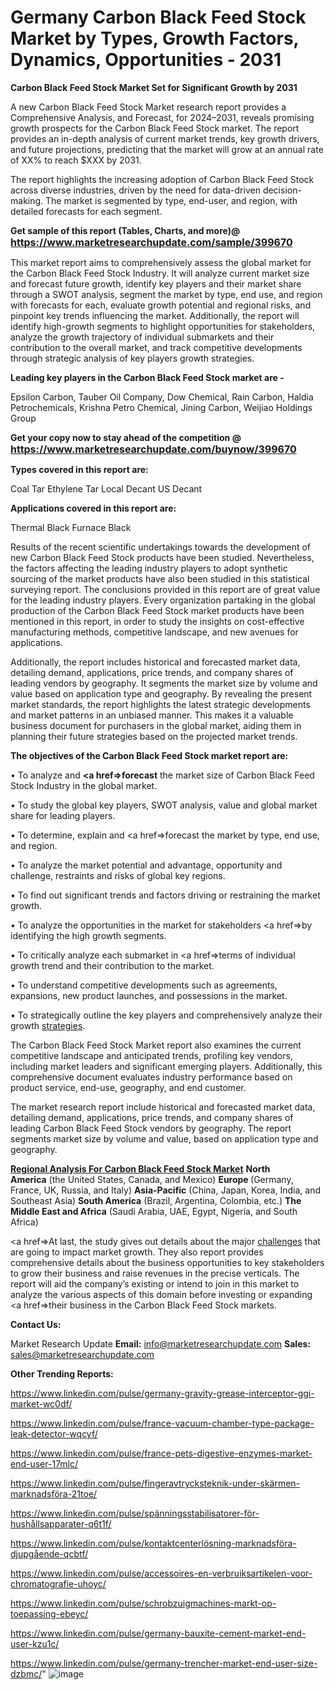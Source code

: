 # Germany Carbon Black Feed Stock Market by Types, Growth Factors, Dynamics, Opportunities - 2031

<strong>Carbon Black Feed Stock Market Set for Significant Growth by 2031</strong>

A new Carbon Black Feed Stock Market research report provides a Comprehensive Analysis, and Forecast, for 2024–2031, reveals promising growth prospects for the Carbon Black Feed Stock market. The report provides an in-depth analysis of current market trends, key growth drivers, and future projections, predicting that the market will grow at an annual rate of XX% to reach $XXX by 2031.

The report highlights the increasing adoption of Carbon Black Feed Stock across diverse industries, driven by the need for data-driven decision-making. The market is segmented by type, end-user, and region, with detailed forecasts for each segment.

<strong>Get sample of this report (Tables, Charts, and more)@ <a href=https://www.marketresearchupdate.com/sample/399670><font size=3 color=#0000ff>https://www.marketresearchupdate.com/sample/399670</font></a></strong>

This market report aims to comprehensively assess the global market for the Carbon Black Feed Stock Industry. It will analyze current market size and forecast future growth, identify key players and their market share through a SWOT analysis, segment the market by type, end use, and region with forecasts for each, evaluate growth potential and regional risks, and pinpoint key trends influencing the market. Additionally, the report will identify high-growth segments to highlight opportunities for stakeholders, analyze the growth trajectory of individual submarkets and their contribution to the overall market, and track competitive developments through strategic analysis of key players growth strategies.

<strong>Leading key players in the Carbon Black Feed Stock market are -</strong>

Epsilon Carbon, Tauber Oil Company, Dow Chemical, Rain Carbon, Haldia Petrochemicals, Krishna Petro Chemical, Jining Carbon, Weijiao Holdings Group

<strong>Get your copy now to stay ahead of the competition @ <a href=https://www.marketresearchupdate.com/buynow/399670><font size=3 color=#0000ff>https://www.marketresearchupdate.com/buynow/399670</font></a></strong>

<strong>Types covered in this report are:</strong>

Coal Tar
Ethylene Tar
Local Decant
US Decant

<strong>Applications covered in this report are:</strong>

Thermal Black
Furnace Black

Results of the recent scientific undertakings towards the development of new Carbon Black Feed Stock products have been studied. Nevertheless, the factors affecting the leading industry players to adopt synthetic sourcing of the market products have also been studied in this statistical surveying report. The conclusions provided in this report are of great value for the leading industry players. Every organization partaking in the global production of the Carbon Black Feed Stock market products have been mentioned in this report, in order to study the insights on cost-effective manufacturing methods, competitive landscape, and new avenues for applications.

Additionally, the report includes historical and forecasted market data, detailing demand, applications, price trends, and company shares of leading vendors by geography. It segments the market size by volume and value based on application type and geography. By revealing the present market standards, the report highlights the latest strategic developments and market patterns in an unbiased manner. This makes it a valuable business document for purchasers in the global market, aiding them in planning their future strategies based on the projected market trends.

<strong>The objectives of the Carbon Black Feed Stock market report are:</strong>

• To analyze and <strong><a href=><strong>forecast</strong></a></strong> the market size of Carbon Black Feed Stock Industry in the global market.

• To study the global key players, SWOT analysis, value and global market share for leading players.

• To determine, explain and <a href=>forecast</a> the market by type, end use, and region.

• To analyze the market potential and advantage, opportunity and challenge, restraints and risks of global key regions.

• To find out significant trends and factors driving or restraining the market growth.

• To analyze the opportunities in the market for stakeholders <a href=>by</a> identifying the high growth segments.

• To critically analyze each submarket in <a href=>terms</a> of individual growth trend and their contribution to the market.

• To understand competitive developments such as agreements, expansions, new product launches, and possessions in the market.

• To strategically outline the key players and comprehensively analyze their growth <a href=ASDF881288>strategies</a>.

The Carbon Black Feed Stock Market report also examines the current competitive landscape and anticipated trends, profiling key vendors, including market leaders and significant emerging players. Additionally, this comprehensive document evaluates industry performance based on product service, end-use, geography, and end customer.

The market research report include historical and forecasted market data, detailing demand, applications, price trends, and company shares of leading Carbon Black Feed Stock vendors by geography. The report segments market size by volume and value, based on application type and geography.

<strong><u><b>Regional Analysis For Carbon Black Feed Stock Market</b></u></strong>
<strong><b>North America</b></strong> (the United States, Canada, and Mexico)
<strong><b>Europe </b></strong>(Germany, France, UK, Russia, and Italy)
<strong><b>Asia-Pacific</b></strong> (China, Japan, Korea, India, and Southeast Asia)
<strong><b>South America</b></strong> (Brazil, Argentina, Colombia, etc.)
<strong><b>The Middle East and Africa</b></strong> (Saudi Arabia, UAE, Egypt, Nigeria, and South Africa)

<a href=>At last,</a> the study gives out details about the major <a href=ASDF991299>challenges</a> that are going to impact market growth. They also report provides comprehensive details about the business opportunities to key stakeholders to grow their business and raise revenues in the precise verticals. The report will aid the company’s existing or intend to join in this market to analyze the various aspects of this domain before investing or expanding <a href=>their</a> business in the Carbon Black Feed Stock markets.

<strong>Contact Us:</strong>

Market Research Update
<strong>Email:</strong> info@marketresearchupdate.com
<strong>Sales:</strong> sales@marketresearchupdate.com

<strong>Other Trending Reports:</strong>

<a href=https://www.linkedin.com/pulse/germany-gravity-grease-interceptor-ggi-market-wc0df/>https://www.linkedin.com/pulse/germany-gravity-grease-interceptor-ggi-market-wc0df/</a>

<a href=https://www.linkedin.com/pulse/france-vacuum-chamber-type-package-leak-detector-wqcyf/>https://www.linkedin.com/pulse/france-vacuum-chamber-type-package-leak-detector-wqcyf/</a>

<a href=https://www.linkedin.com/pulse/france-pets-digestive-enzymes-market-end-user-17mlc/>https://www.linkedin.com/pulse/france-pets-digestive-enzymes-market-end-user-17mlc/</a>

<a href=https://www.linkedin.com/pulse/fingeravtrycksteknik-under-skärmen-marknadsföra-21toe/>https://www.linkedin.com/pulse/fingeravtrycksteknik-under-skärmen-marknadsföra-21toe/</a>

<a href=https://www.linkedin.com/pulse/spänningsstabilisatorer-för-hushållsapparater-q6t1f/>https://www.linkedin.com/pulse/spänningsstabilisatorer-för-hushållsapparater-q6t1f/</a>

<a href=https://www.linkedin.com/pulse/kontaktcenterlösning-marknadsföra-djupgående-qcbtf/>https://www.linkedin.com/pulse/kontaktcenterlösning-marknadsföra-djupgående-qcbtf/</a>

<a href=https://www.linkedin.com/pulse/accessoires-en-verbruiksartikelen-voor-chromatografie-uhoyc/>https://www.linkedin.com/pulse/accessoires-en-verbruiksartikelen-voor-chromatografie-uhoyc/</a>

<a href=https://www.linkedin.com/pulse/schrobzuigmachines-markt-op-toepassing-ebeyc/>https://www.linkedin.com/pulse/schrobzuigmachines-markt-op-toepassing-ebeyc/</a>

<a href=https://www.linkedin.com/pulse/germany-bauxite-cement-market-end-user-kzu1c/>https://www.linkedin.com/pulse/germany-bauxite-cement-market-end-user-kzu1c/</a>

<a href=https://www.linkedin.com/pulse/germany-trencher-market-end-user-size-dzbmc/>https://www.linkedin.com/pulse/germany-trencher-market-end-user-size-dzbmc/</a>"
![image](https://github.com/user-attachments/assets/b76d6f42-3e97-4426-886f-62c54710e59f)
